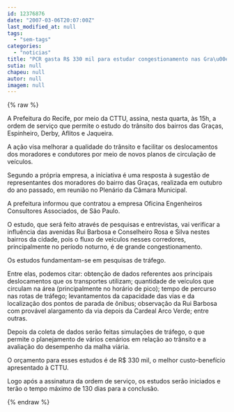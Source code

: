 ```yaml
---
id: 12376876
date: "2007-03-06T20:07:00Z"
last_modified_at: null
tags:
  - "sem-tags"
categories:
  - "noticias"
title: "PCR gasta R$ 330 mil para estudar congestionamento nas Gra\u00e7as"
sutia: null
chapeu: null
autor: null
imagem: null
---
```

{% raw %}
<p><P>A Prefeitura do Recife, por meio da CTTU, assina, nesta quarta, às 15h, a ordem de serviço que permite o estudo do trânsito dos bairros das Graças, Espinheiro, Derby, Aflitos e Jaqueira. </P></p>
<p><P>A ação visa melhorar a qualidade do trânsito e facilitar os deslocamentos dos moradores e condutores por meio de novos planos de circulação de veículos. </P></p>
<p><P>Segundo a própria empresa, a iniciativa é uma resposta à sugestão de representantes dos moradores do bairro das Graças, realizada em outubro do ano passado, em reunião no Plenário da Câmara Municipal.</P></p>
<p><P>A prefeitura informou que contratou a empresa Oficina Engenheiros Consultores Associados, de São Paulo. </P></p>
<p><P>O estudo, que será feito através de pesquisas e entrevistas, vai verificar a influência das avenidas Rui Barbosa e Conselheiro Rosa e Silva nestes bairros da cidade, pois o fluxo de veículos nesses corredores, principalmente no período noturno, é de grande congestionamento. </P></p>
<p><P>Os estudos fundamentam-se em pesquisas de tráfego. </P></p>
<p><P>Entre elas, podemos citar: obtenção de dados referentes aos principais deslocamentos que os transportes utilizam; quantidade de veículos que circulam na área (principalmente no horário de pico); tempo de percurso nas rotas de tráfego; levantamentos da capacidade das vias e da localização dos pontos de parada de ônibus; observação da Rui Barbosa com provável alargamento da via depois da Cardeal Arco Verde; entre outras. </P></p>
<p><P>Depois da coleta de dados serão feitas simulações de tráfego, o que permite o planejamento de vários cenários em relação ao trânsito e a avaliação do desempenho da malha viária. </P></p>
<p><P>O orçamento para esses estudos é de R$ 330 mil, o melhor custo-benefício apresentado à CTTU. </P></p>
<p><P>Logo após a assinatura da ordem de serviço, os estudos serão iniciados e terão o tempo máximo de 130 dias para a conclusão.</P> </p>
{% endraw %}